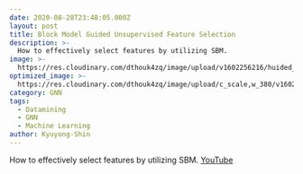 ```yaml
---
date: 2020-08-28T23:48:05.000Z
layout: post
title: Block Model Guided Unsupervised Feature Selection
description: >-
  How to effectively select features by utilizing SBM.
image: >-
  https://res.cloudinary.com/dthouk4zq/image/upload/v1602256216/huided_fp64ax.png
optimized_image: >-
  https://res.cloudinary.com/dthouk4zq/image/upload/c_scale,w_380/v1602256216/huided_fp64ax.png
category: GNN
tags:
  - Datamining
  - GNN
  - Machine Learning
author: Kyuyong-Shin
---
```

How to effectively select features by utilizing SBM.
[YouTube](https://youtu.be/8LrjRoCR1kI)